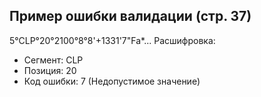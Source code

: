 ## Пример ошибки валидации (стр. 37)
5°CLP°20°2100°8°8'+1331'7"Fa*... 
Расшифровка:
- Сегмент: CLP 
- Позиция: 20 
- Код ошибки: 7 (Недопустимое значение)
